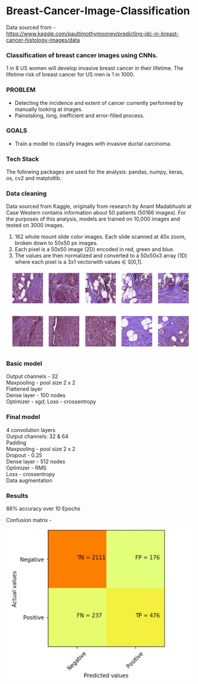 # Breast-Cancer-Image-Classification 
Data sourced from - https://www.kaggle.com/paultimothymooney/predicting-idc-in-breast-cancer-histology-images/data

### Classification of breast cancer images using CNNs.
1 in 8 US women will develop invasive breast cancer in their lifetime.
The lifetime risk of breast cancer for US men is 1 in 1000.

### PROBLEM
- Detecting the incidence and extent of cancer currently performed
by manually looking at images.
- Painstaking, long, inefficient and error-filled process.
### GOALS
- Train a model to classify images with invasive ductal carcinoma.

### Tech Stack
The following packages are used for the analysis:
pandas, numpy, keras, os, cv2 and matplotlib.

### Data cleaning
Data sourced from Kaggle, originally from research by Anant Madabhushi at Case Western contains information about 50 patients (50166 images). For the purposes of this analysis, models are trained on 10,000 images and tested on 3000 images.
1. 162 whole mount slide color images. Each slide scanned at 40x zoom, broken down to 50x50 px images. 
2. Each pixel is a 50x50 image (2D) encoded in red, green and blue.
3. The values are then normalized and converted to a 50x50x3 array (1D) where each pixel is a 3x1 vectorwith values ∈ S[0,1]. 

![alt text][logo]

[logo]: https://github.com/VNair88/Breast-Cancer-Image-Classification/blob/master/Images/Capture.JPG  "Image rendition"

### Basic model 
Output channels - 32 <br>
Maxpooling - pool size 2 x 2 <br>
Flattened layer <br>
Dense layer - 100 nodes <br>
Optimizer - sgd; Loss - crossentropy 

### Final model 
4 convolution layers <br>
Output channels: 32 & 64 <br>
Padding <br>
Maxpooling - pool size 2 x 2 <br>
Dropout - 0.25 <br> 
Dense layer - 512 nodes <br>
Optimizer - RMS <br>
Loss - crossentropy <br>
Data augmentation

### Results
86% accuracy over 10 Epochs 

Confusion matrix - 

![alt text][logo1]

[logo1]: https://github.com/VNair88/Breast-Cancer-Image-Classification/blob/master/Images/Capture2.JPG  "Confusion matrix"
